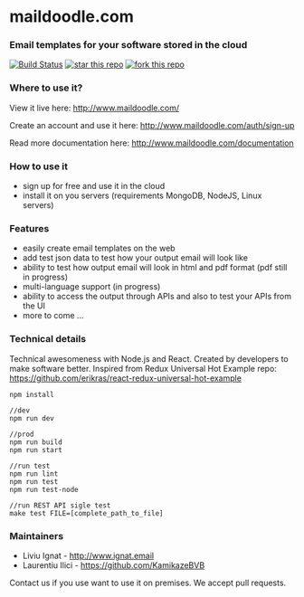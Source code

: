 # maildoodle.com
### Email templates for your software stored in the cloud

[![Build Status](https://travis-ci.org/liviuignat/email-templates.svg?branch=master)](https://travis-ci.org/liviuignat/email-templates)
[![star this repo](http://githubbadges.com/star.svg?user=liviuignat&repo=email-templates&style=default)](https://github.com/liviuignat/email-templates)
[![fork this repo](http://githubbadges.com/fork.svg?user=liviuignat&repo=email-templates&style=default)](https://github.com/liviuignat/email-templates/fork)

### Where to use it?
View it live here: http://www.maildoodle.com/

Create an account and use it here: 
http://www.maildoodle.com/auth/sign-up

Read more documentation here: 
http://www.maildoodle.com/documentation

### How to use it
- sign up for free and use it in the cloud
- install it on you servers (requirements MongoDB, NodeJS, Linux servers)

### Features
- easily create email templates on the web
- add test json data to test how your output email will look like
- ability to test how output email will look in html and pdf format (pdf still in progress)
- multi-language support (in progress)
- ability to access the output through APIs and also to test your APIs from the UI
- more to come ...

### Technical details
Technical awesomeness with Node.js and React. Created by developers to make software better.
Inspired from Redux Universal Hot Example repo: 
https://github.com/erikras/react-redux-universal-hot-example

```
npm install

//dev
npm run dev

//prod
npm run build
npm run start

//run test
npm run lint
npm run test
npm run test-node

//run REST API sigle test
make test FILE=[complete_path_to_file]
```

### Maintainers
- Liviu Ignat - http://www.ignat.email
- Laurentiu Ilici - https://github.com/KamikazeBVB

Contact us if you use want to use it on premises. We accept pull requests.

